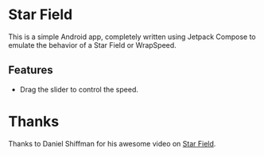 # Star Field

This is a simple Android app, completely written using Jetpack Compose to emulate the behavior of a Star Field or WrapSpeed.

## Features

- Drag the slider to control the speed.

# Thanks
Thanks to Daniel Shiffman for his awesome video on [Star Field](https://thecodingtrain.com/challenges/1-starfield).
